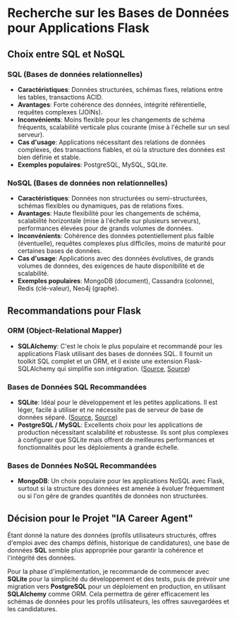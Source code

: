 # Recherche sur les Bases de Données pour Applications Flask

## Choix entre SQL et NoSQL

### SQL (Bases de données relationnelles)
- **Caractéristiques**: Données structurées, schémas fixes, relations entre les tables, transactions ACID.
- **Avantages**: Forte cohérence des données, intégrité référentielle, requêtes complexes (JOINs).
- **Inconvénients**: Moins flexible pour les changements de schéma fréquents, scalabilité verticale plus courante (mise à l'échelle sur un seul serveur).
- **Cas d'usage**: Applications nécessitant des relations de données complexes, des transactions fiables, et où la structure des données est bien définie et stable.
- **Exemples populaires**: PostgreSQL, MySQL, SQLite.

### NoSQL (Bases de données non relationnelles)
- **Caractéristiques**: Données non structurées ou semi-structurées, schémas flexibles ou dynamiques, pas de relations fixes.
- **Avantages**: Haute flexibilité pour les changements de schéma, scalabilité horizontale (mise à l'échelle sur plusieurs serveurs), performances élevées pour de grands volumes de données.
- **Inconvénients**: Cohérence des données potentiellement plus faible (éventuelle), requêtes complexes plus difficiles, moins de maturité pour certaines bases de données.
- **Cas d'usage**: Applications avec des données évolutives, de grands volumes de données, des exigences de haute disponibilité et de scalabilité.
- **Exemples populaires**: MongoDB (document), Cassandra (colonne), Redis (clé-valeur), Neo4j (graphe).

## Recommandations pour Flask

### ORM (Object-Relational Mapper)
- **SQLAlchemy**: C'est le choix le plus populaire et recommandé pour les applications Flask utilisant des bases de données SQL. Il fournit un toolkit SQL complet et un ORM, et il existe une extension Flask-SQLAlchemy qui simplifie son intégration. ([Source](https://stackoverflow.com/questions/66518965/the-best-way-to-to-handle-large-databases-in-python-flask-projects), [Source](https://python-adv-web-apps.readthedocs.io/en/latest/flask_db1.html))

### Bases de Données SQL Recommandées
- **SQLite**: Idéal pour le développement et les petites applications. Il est léger, facile à utiliser et ne nécessite pas de serveur de base de données séparé. ([Source](https://www.quora.com/Which-database-suits-Python-Flask-smoothly-e-g-Firebase-SQLite-etc), [Source](https://blog.miguelgrinberg.com/post/the-flask-mega-tutorial-part-iv-database))
- **PostgreSQL / MySQL**: Excellents choix pour les applications de production nécessitant scalabilité et robustesse. Ils sont plus complexes à configurer que SQLite mais offrent de meilleures performances et fonctionnalités pour les déploiements à grande échelle.

### Bases de Données NoSQL Recommandées
- **MongoDB**: Un choix populaire pour les applications NoSQL avec Flask, surtout si la structure des données est amenée à évoluer fréquemment ou si l'on gère de grandes quantités de données non structurées.

## Décision pour le Projet "IA Career Agent"

Étant donné la nature des données (profils utilisateurs structurés, offres d'emploi avec des champs définis, historique de candidatures), une base de données **SQL** semble plus appropriée pour garantir la cohérence et l'intégrité des données. 

Pour la phase d'implémentation, je recommande de commencer avec **SQLite** pour la simplicité du développement et des tests, puis de prévoir une migration vers **PostgreSQL** pour un déploiement en production, en utilisant **SQLAlchemy** comme ORM. Cela permettra de gérer efficacement les schémas de données pour les profils utilisateurs, les offres sauvegardées et les candidatures.

